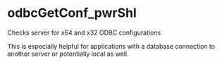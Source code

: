 # odbcGetConf_pwrShl
Checks server for x64 and x32 ODBC configurations

This is especially helpful for applications with a database connection to another server or potentially local as well.
